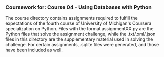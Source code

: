 ### Coursework for: Course 04 - Using Databases with Python

The course directory contains assignments required to fulfill the expectations of the fourth course of University of Michigan's Coursera specialization on Python. Files with the format assignmentXX.py are the Python files that solve the assignment challenge, while the .txt/.xml/.json files in this directory are the supplementary material used in solving the challenge.  For certain assignments, .sqlite files were generated, and those have been included as well.
